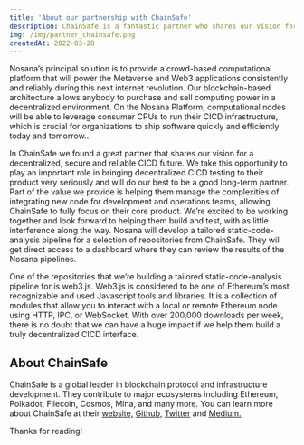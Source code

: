 ```yaml
---
title: 'About our partnership with ChainSafe'
description: ChainSafe is a fantastic partner who shares our vision for a decentralized, secure, and dependable CICD future.
img: /img/partner_chainsafe.png
createdAt: 2022-03-28
---
```



Nosana’s principal solution is to provide a crowd-based computational platform that will power the Metaverse and Web3 applications consistently and reliably during this next internet revolution. Our blockchain-based architecture allows anybody to purchase and sell computing power in a decentralized environment. On the Nosana Platform, computational nodes will be able to leverage consumer CPUs to run their CICD infrastructure, which is crucial for organizations to ship software quickly and efficiently today and tomorrow..

In ChainSafe we found a great partner that shares our vision for a decentralized, secure and reliable CICD future. We take this opportunity to play an important role in bringing decentralized CICD testing to their product very seriously and will do our best to be a good long-term partner. Part of the value we provide is helping them manage the complexities of integrating new code for development and operations teams, allowing ChainSafe to fully focus on their core product. We’re excited to be working together and look forward to helping them build and test, with as little interference along the way. Nosana will develop a tailored static-code-analysis pipeline for a selection of repositories from ChainSafe. They will get direct access to a dashboard where they can review the results of the Nosana pipelines.

One of the repositories that we’re building a tailored static-code-analysis pipeline for is web3.js. Web3.js is considered to be one of Ethereum’s most recognizable and used Javascript tools and libraries. It is a collection of modules that allow you to interact with a local or remote Ethereum node using HTTP, IPC, or WebSocket. With over 200,000 downloads per week, there is no doubt that we can have a huge impact if we help them build a truly decentralized CICD interface.


About ChainSafe
---------------

ChainSafe is a global leader in blockchain protocol and infrastructure development. They contribute to major ecosystems including Ethereum, Polkadot, Filecoin, Cosmos, Mina, and many more. You can learn more about ChainSafe at their [website,](http://chainsafe.io/) [Github,](https://github.com/ChainSafe) [Twitter](https://twitter.com/chainsafeth) and [Medium.](https://blog.chainsafe.io/)


Thanks for reading!



